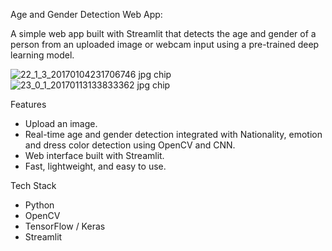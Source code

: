 Age and Gender Detection Web App:

A simple web app built with Streamlit that detects the age and gender of a person from an uploaded image or webcam input using a pre-trained deep learning model.

![22_1_3_20170104231706746 jpg chip](https://github.com/user-attachments/assets/a3542b51-e769-49c2-bd85-db9dd0fc4b51)
![23_0_1_20170113133833362 jpg chip](https://github.com/user-attachments/assets/1e684e3c-be16-4b9c-ab8c-9ba693587246)


 Features

- Upload an image.
- Real-time age and gender detection integrated with Nationality, emotion and dress color detection using OpenCV and CNN.
- Web interface built with Streamlit.
- Fast, lightweight, and easy to use.

 Tech Stack

- Python
- OpenCV
- TensorFlow / Keras
- Streamlit



